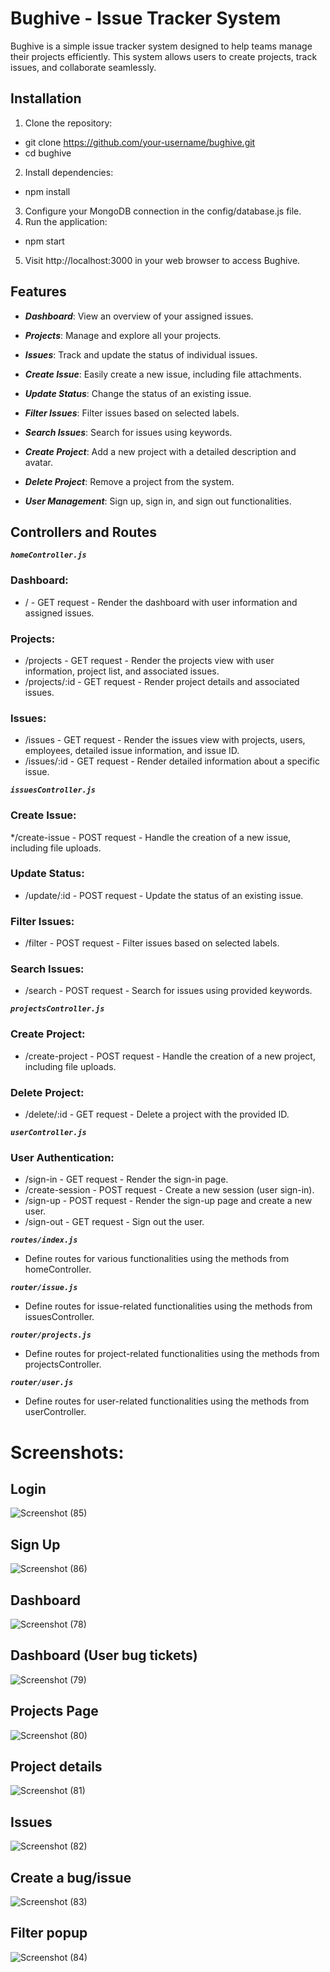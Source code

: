 
# Bughive - Issue Tracker System
Bughive is a simple issue tracker system designed to help teams manage their projects efficiently. This system allows users to create projects, track issues, and collaborate seamlessly.

## Installation
1. Clone the repository:
 * git clone https://github.com/your-username/bughive.git
 * cd bughive
2. Install dependencies:
 * npm install
3. Configure your MongoDB connection in the config/database.js file.
4. Run the application:
 * npm start
5. Visit http://localhost:3000 in your web browser to access Bughive.

## Features
* ***Dashboard***: View an overview of your assigned issues.

* ***Projects***: Manage and explore all your projects.

* ***Issues***: Track and update the status of individual issues.

* ***Create Issue***: Easily create a new issue, including file attachments.

* ***Update Status***: Change the status of an existing issue.

* ***Filter Issues***: Filter issues based on selected labels.

* ***Search Issues***: Search for issues using keywords.

* ***Create Project***: Add a new project with a detailed description and avatar.

* ***Delete Project***: Remove a project from the system.

* ***User Management***: Sign up, sign in, and sign out functionalities.

## Controllers and Routes
***`homeController.js`***
### Dashboard:

* / - GET request - Render the dashboard with user information and assigned issues.
### Projects:

* /projects - GET request - Render the projects view with user information, project list, and associated issues.
* /projects/:id - GET request - Render project details and associated issues.
### Issues:

* /issues - GET request - Render the issues view with projects, users, employees, detailed issue information, and issue ID.
* /issues/:id - GET request - Render detailed information about a specific issue.
  
***`issuesController.js`***
### Create Issue:
*/create-issue - POST request - Handle the creation of a new issue, including file uploads.

### Update Status:
* /update/:id - POST request - Update the status of an existing issue.
  
### Filter Issues:
* /filter - POST request - Filter issues based on selected labels.

### Search Issues:
* /search - POST request - Search for issues using provided keywords.

***`projectsController.js`***
### Create Project:

* /create-project - POST request - Handle the creation of a new project, including file uploads.
### Delete Project:

* /delete/:id - GET request - Delete a project with the provided ID.
  
***`userController.js`***

### User Authentication:
* /sign-in - GET request - Render the sign-in page.
* /create-session - POST request - Create a new session (user sign-in).
* /sign-up - POST request - Render the sign-up page and create a new user.
* /sign-out - GET request - Sign out the user.

***`routes/index.js`***
* Define routes for various functionalities using the methods from homeController.
  
***`router/issue.js`***
* Define routes for issue-related functionalities using the methods from issuesController.
  
***`router/projects.js`***
* Define routes for project-related functionalities using the methods from projectsController.
  
***`router/user.js`***
* Define routes for user-related functionalities using the methods from userController.


# Screenshots:

## Login

![Screenshot (85)](https://github.com/sushildahiya/bug_hive/assets/97718833/2f2c7db9-ed0a-4827-a822-489990566f17)

## Sign Up

![Screenshot (86)](https://github.com/sushildahiya/bug_hive/assets/97718833/1c6fb717-f8ab-4e7e-99ed-a0c69a7601e4)

## Dashboard

![Screenshot (78)](https://github.com/sushildahiya/bug_hive/assets/97718833/186823f2-2484-45c3-8fe2-2d094b493ecf)

## Dashboard (User bug tickets)

![Screenshot (79)](https://github.com/sushildahiya/bug_hive/assets/97718833/82e7a4d2-7f0a-4408-a40a-b5c8211e431c)

## Projects Page

![Screenshot (80)](https://github.com/sushildahiya/bug_hive/assets/97718833/b1de3c72-7093-4b61-b905-dd781b867a07)

## Project details

![Screenshot (81)](https://github.com/sushildahiya/bug_hive/assets/97718833/6cbe2a0d-0a65-4435-a7cb-91c6765477fe)

## Issues

![Screenshot (82)](https://github.com/sushildahiya/bug_hive/assets/97718833/001d04a7-b5e5-49b4-843a-fb5b254492ed)

## Create a bug/issue

![Screenshot (83)](https://github.com/sushildahiya/bug_hive/assets/97718833/84dc5fee-336f-4a89-86a6-05a40b404471)

## Filter popup

![Screenshot (84)](https://github.com/sushildahiya/bug_hive/assets/97718833/d776b910-ac7f-477d-b33b-f7857912a16c)


